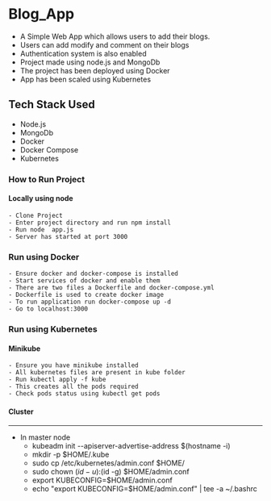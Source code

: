 # Blog_App

- A Simple Web App which allows users to add their blogs.
- Users can add modify and comment on their blogs
- Authentication system is also enabled
- Project made using node.js and MongoDb
- The project has been deployed using Docker
- App has been scaled using Kubernetes


## Tech Stack Used

- Node.js
- MongoDb
- Docker 
- Docker Compose
- Kubernetes

### How to Run Project

#### Locally using node
```
- Clone Project
- Enter project directory and run npm install
- Run node  app.js
- Server has started at port 3000
```

### Run using Docker
```
- Ensure docker and docker-compose is installed 
- Start services of docker and enable them
- There are two files a Dockerfile and docker-compose.yml
- Dockerfile is used to create docker image
- To run application run docker-compose up -d 
- Go to localhost:3000

```

### Run using Kubernetes

#### Minikube
```
- Ensure you have minikube installed
- All kubernetes files are present in kube folder
- Run kubectl apply -f kube 
- This creates all the pods required
- Check pods status using kubectl get pods

```

#### Cluster
----

- In master node 
    * kubeadm init --apiserver-advertise-address $(hostname -i)
    * mkdir -p $HOME/.kube
    * sudo cp /etc/kubernetes/admin.conf $HOME/
    * sudo chown $(id -u):$(id -g) $HOME/admin.conf
    * export KUBECONFIG=$HOME/admin.conf
    * echo "export KUBECONFIG=$HOME/admin.conf" | tee -a ~/.bashrc

````


